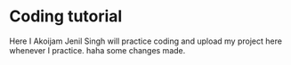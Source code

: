 # Coding tutorial
Here I Akoijam Jenil Singh will practice coding and upload my project here whenever I practice.
haha some changes made.

